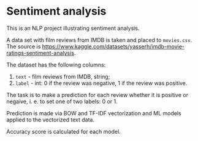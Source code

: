 # Sentiment analysis

This is an NLP project illustrating sentiment analysis.

A data set with film reviews from IMDB is taken and placed to `movies.csv`. The source is https://www.kaggle.com/datasets/yasserh/imdb-movie-ratings-sentiment-analysis.

The dataset has the following columns:

1. `text` - film reviews from IMDB, string;
2. `label` - int: 0 if the review was negative, 1 if the review was positive.

The task is to make a prediction for each review whether it is positive or negaive, i. e. to set one of two labels: 0 or 1.

Prediction is made via BOW and TF-IDF vectorization and ML models applied to the vectorized text data.

Accuracy score is calculated for each model.
